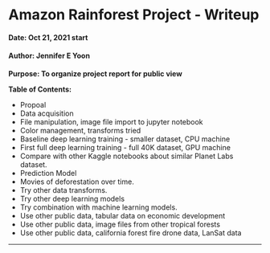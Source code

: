 # Amazon Rainforest Project - Writeup  

#### Date:    Oct 21, 2021 start  
#### Author:  Jennifer E Yoon

**Purpose: To organize project report for public view**  

**Table of Contents:**  

 * Propoal  
 * Data acquisition  
 * File manipulation, image file import to jupyter notebook  
 * Color management, transforms tried  
 * Baseline deep learning training - smaller dataset, CPU machine    
 * First full deep learning training - full 40K dataset, GPU machine  
 * Compare with other Kaggle notebooks about similar Planet Labs dataset.  
 * Prediction Model  
 * Movies of deforestation over time.  
 * Try other data transforms.  
 * Try other deep learning models  
 * Try combination with machine learning models.  
 * Use other public data, tabular data on economic development  
 * Use other public data, image files from other tropical forests 
 * Use other public data, california forest fire drone data, LanSat data    


------------ 


